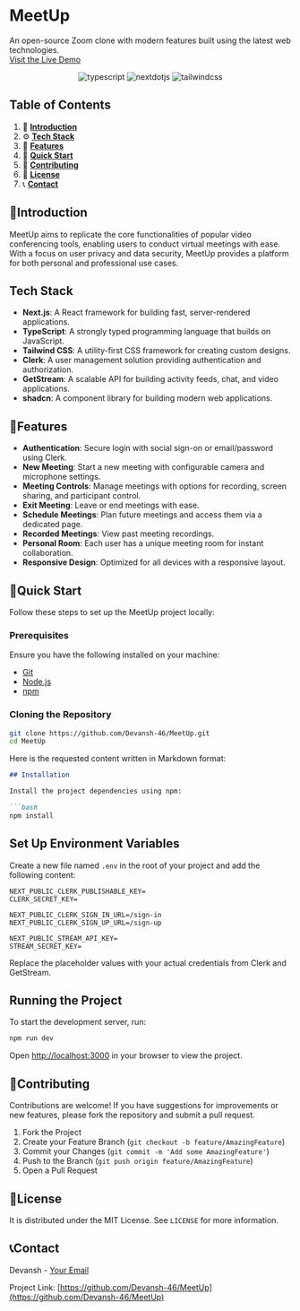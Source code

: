 # MeetUp

 <p>An open-source Zoom clone with modern features built using the latest web technologies. <br />
  <a href="https://meet-up-beta.vercel.app/" target="_blank">Visit the Live Demo</a>
  </p>
  
<div align='center'>
    <img src="https://img.shields.io/badge/-TypeScript-black?style=for-the-badge&logoColor=white&logo=typescript&color=3178C6" alt="typescript" />
    <img src="https://img.shields.io/badge/-Next_JS-black?style=for-the-badge&logoColor=white&logo=nextdotjs&color=000000" alt="nextdotjs" />
    <img src="https://img.shields.io/badge/-Tailwind_CSS-black?style=for-the-badge&logoColor=white&logo=tailwindcss&color=06B6D4" alt="tailwindcss" />
  </div>

## Table of Contents

1. 🤖 [**Introduction**](#introduction)
2. ⚙️ [**Tech Stack**](#tech-stack)
3. 🔋 [**Features**](#features)
4. 🚀 [**Quick Start**](#quick-start)
5. 🤝 [**Contributing**](#contributing)
6. 📜 [**License**](#license)
7. 📞 [**Contact**](#contact)

## 🤖Introduction

MeetUp aims to replicate the core functionalities of popular video conferencing tools, enabling users to conduct virtual meetings with ease. With a focus on user privacy and data security, MeetUp provides a platform for both personal and professional use cases.

## Tech Stack

- **Next.js**: A React framework for building fast, server-rendered applications.
- **TypeScript**: A strongly typed programming language that builds on JavaScript.
- **Tailwind CSS**: A utility-first CSS framework for creating custom designs.
- **Clerk**: A user management solution providing authentication and authorization.
- **GetStream**: A scalable API for building activity feeds, chat, and video applications.
- **shadcn**: A component library for building modern web applications.

## 🔋Features

- **Authentication**: Secure login with social sign-on or email/password using Clerk.
- **New Meeting**: Start a new meeting with configurable camera and microphone settings.
- **Meeting Controls**: Manage meetings with options for recording, screen sharing, and participant control.
- **Exit Meeting**: Leave or end meetings with ease.
- **Schedule Meetings**: Plan future meetings and access them via a dedicated page.
- **Recorded Meetings**: View past meeting recordings.
- **Personal Room**: Each user has a unique meeting room for instant collaboration.
- **Responsive Design**: Optimized for all devices with a responsive layout.

## 🚀Quick Start

Follow these steps to set up the MeetUp project locally:

### Prerequisites

Ensure you have the following installed on your machine:

- [Git](https://git-scm.com/)
- [Node.js](https://nodejs.org/en)
- [npm](https://www.npmjs.com/)

### Cloning the Repository

```bash
git clone https://github.com/Devansh-46/MeetUp.git
cd MeetUp
```

Here is the requested content written in Markdown format:

```markdown
## Installation

Install the project dependencies using npm:

```bash
npm install
```

## Set Up Environment Variables

Create a new file named `.env` in the root of your project and add the following content:

```env
NEXT_PUBLIC_CLERK_PUBLISHABLE_KEY=
CLERK_SECRET_KEY=

NEXT_PUBLIC_CLERK_SIGN_IN_URL=/sign-in
NEXT_PUBLIC_CLERK_SIGN_UP_URL=/sign-up

NEXT_PUBLIC_STREAM_API_KEY=
STREAM_SECRET_KEY=
```

Replace the placeholder values with your actual credentials from Clerk and GetStream.

## Running the Project

To start the development server, run:

```bash
npm run dev
```

Open [http://localhost:3000](http://localhost:3000) in your browser to view the project.

## 🤝Contributing

Contributions are welcome! If you have suggestions for improvements or new features, please fork the repository and submit a pull request.

1. Fork the Project
2. Create your Feature Branch (`git checkout -b feature/AmazingFeature`)
3. Commit your Changes (`git commit -m 'Add some AmazingFeature'`)
4. Push to the Branch (`git push origin feature/AmazingFeature`)
5. Open a Pull Request

## 📜License

It is distributed under the MIT License. See `LICENSE` for more information.

## 📞Contact

Devansh - [Your Email](mailto:devansh.chaubey46@gmail.com)

Project Link: [https://github.com/Devansh-46/MeetUp](https://github.com/Devansh-46/MeetUp)
